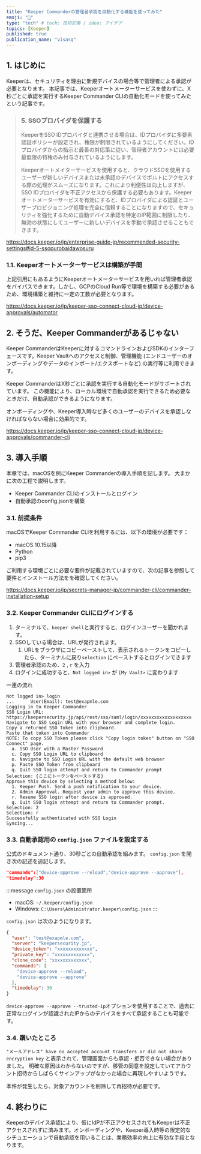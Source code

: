 ```yaml
---
title: "Keeper Commanderの管理者承認を自動化する機能を使ってみた"
emoji: "🤖"
type: "tech" # tech: 技術記事 / idea: アイデア
topics: [Keeper]
published: true
publication_name: "visasq"
---
```



## 1. はじめに

Keeperは、セキュリティを理由に新規デバイスの場合等で管理者による承認が必要となります。
本記事では、Keeperオートメーターサービスを使わずに、X秒ごとに承認を実行するKeeper Commander CLIの自動化モードを使ってみたという記事です。

>### 5. SSOプロバイダを保護する
>
>KeeperをSSO IDプロバイダと連携させる場合は、IDプロバイダに多要素認証ポリシーが設定され、権限が制限されているようにしてください。IDプロバイダからの指示と最善の対応策に従い、管理者アカウントには必要最低限の特権のみ付与されているようにします。
>
>Keeperオートメイターサービスを使用すると、クラウドSSOを使用するユーザーが新しいデバイスまたは未承認のデバイスでボルトにアクセスする際の処理がスムーズになります。これにより利便性は向上しますが、SSO IDプロバイダを不正アクセスから保護する必要もあります。Keeperオートメーターサービスを有効にすると、IDプロバイダによる認証とユーザープロビジョニング処理を完全に信頼することになりますので、セキュリティを強化するために自動デバイス承認を特定のIP範囲に制限したり、無効の状態にしてユーザーに新しいデバイスを手動で承認させることもできます。

https://docs.keeper.io/jp/enterprise-guide-jp/recommended-security-settings#id-5-ssopurobaidawosuru

### 1.1. Keeperオートメーターサービスは構築が手間

上記引用にもあるようにKeeperオートメーターサービスを用いれば管理者承認をバイパスできます。しかし、GCPのCloud Run等で環境を構築する必要があるため、環境構築と維持に一定の工数が必要となります。

https://docs.keeper.io/jp/keeper-sso-connect-cloud-jp/device-approvals/automator

## 2. そうだ、Keeper Commanderがあるじゃない

Keeper CommanderはKeeperに対するコマンドラインおよびSDKのインターフェースです。Keeper Vaultへのアクセスと制御、管理機能 (エンドユーザーのオンボーディングやデータのインポート/エクスポートなど) の実行等に利用できます。

Keeper CommanderはX秒ごとに承認を実行する自動化モードがサポートされています。
この機能により、ローカル環境で自動承認を実行できるため必要なときだけ、自動承認ができるようになります。


オンボーディングや、Keeper導入時など多くのユーザーのデバイスを承認しなければならない場合に効果的です。

https://docs.keeper.io/jp/keeper-sso-connect-cloud-jp/device-approvals/commander-cli

## 3. 導入手順

本章では、macOSを例にKeeper Commanderの導入手順を記します。
大まかに次の工程で説明します。

- Keeper Commander CLIのインストールとログイン
- 自動承認のconfig.jsonを構築

### 3.1. 前提条件

macOSでKeeper Commander CLIを利用するには、以下の環境が必要です：

- macOS 10.15以降
- Python
- pip3

ご利用する環境ごとに必要な要件が記載されていますので、次の記事を参照して要件とインストール方法をを確認してください。

https://docs.keeper.io/jp/secrets-manager-jp/commander-cli/commander-installation-setup

### 3.2. Keeper Commander CLIにログインする

1. ターミナルで、`keeper shell`と実行すると、ログインユーザーを聞かれます。
2. SSOしている場合は、URLが発行されます。
   1. URLをブラウザにコピーペーストして、表示されるトークンをコピーしたら、ターミナルに戻り`selection` にペーストするとログインできます
3. 管理者承認のため、`2` , `r` を入力
4. ログインに成功すると、`Not logged in>` が `[My Vault>` に変わります

一連の流れ

```shell
Not logged in> login
...      User(Email): test@exapmle.com
Logging in to Keeper Commander
SSO Login URL:
https://keepersecurity.jp/api/rest/sso/saml/login/xxxxxxxxxxxxxxxxxxx
Navigate to SSO Login URL with your browser and complete login.
Copy a returned SSO Token into clipboard.
Paste that token into Commander
NOTE: To copy SSO Token please click "Copy login token" button on "SSO Connect" page.
  a. SSO User with a Master Password
  c. Copy SSO Login URL to clipboard
  o. Navigate to SSO Login URL with the default web browser
  p. Paste SSO Token from clipboard
  q. Quit SSO login attempt and return to Commander prompt
Selection: {ここにトークンをペーストする}
Approve this device by selecting a method below:
  1. Keeper Push. Send a push notification to your device.
  2. Admin Approval. Request your admin to approve this device.
  r. Resume SSO login after device is approved.
  q. Quit SSO login attempt and return to Commander prompt.
Selection: 2
Selection: r
Successfully authenticated with SSO Login
Syncing...
```

### 3.3. 自動承認用の `config.json` ファイルを設定する

公式のドキュメント通り、30秒ごとの自動承認を組みます。
`config.json` を開き次の記述を追記します。

```json
"commands":["device-approve --reload","device-approve --approve"],
"timedelay":30
```

:::message
`config.json` の設置箇所
- macOS: `~/.keeper/config.json`
- Windows: `C:\Users\Administrator.keeper\config.json`
:::

`config.json` は次のようになります。

```json
{
  "user": "test@exapmle.com",
  "server": "keepersecurity.jp",
  "device_token": "xxxxxxxxxxxxx",
  "private_key": "xxxxxxxxxxxxx",
  "clone_code": "xxxxxxxxxxxxx",
  "commands": [
    "device-approve --reload",
    "device-approve --approve"
  ],
  "timedelay": 30
}
```

`device-approve --approve --trusted-ip`オプションを使用することで、過去に正常なログインが認識されたIPからのデバイスをすべて承認することも可能です。

### 3.4. 躓いたところ

`"メールアドレス" have no accepted account transfers or did not share encryption key`
と表示されて、管理画面からも承認・拒否できない場合がありました。
明確な原因はわからないのですが、移管の同意を設定していてアカウント招待からしばらくサインアップがなかった場合に再現しやすいようです。

本件が発生したら、対象アカウントを削除して再招待が必要です。

## 4. 終わりに

Keeperのデバイス承認により、仮にIdPが不正アクセスされてもKeeperは不正アクセスされずに済みます。オンボーディングや、Keeper導入時等の限定的なシチュエーションで自動承認を用いることは、業務効率の向上に有効な手段となります。
